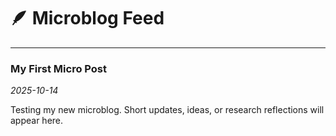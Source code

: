 # 🪶 Microblog Feed

---

### My First Micro Post
*2025-10-14*

Testing my new microblog. Short updates, ideas, or research reflections will appear here.
